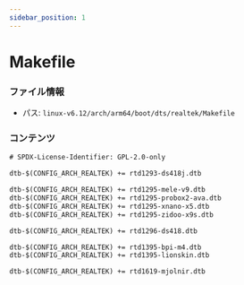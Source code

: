 ```yaml
---
sidebar_position: 1
---
```

# Makefile

### ファイル情報

- パス: `linux-v6.12/arch/arm64/boot/dts/realtek/Makefile`

### コンテンツ

```txt
# SPDX-License-Identifier: GPL-2.0-only

dtb-$(CONFIG_ARCH_REALTEK) += rtd1293-ds418j.dtb

dtb-$(CONFIG_ARCH_REALTEK) += rtd1295-mele-v9.dtb
dtb-$(CONFIG_ARCH_REALTEK) += rtd1295-probox2-ava.dtb
dtb-$(CONFIG_ARCH_REALTEK) += rtd1295-xnano-x5.dtb
dtb-$(CONFIG_ARCH_REALTEK) += rtd1295-zidoo-x9s.dtb

dtb-$(CONFIG_ARCH_REALTEK) += rtd1296-ds418.dtb

dtb-$(CONFIG_ARCH_REALTEK) += rtd1395-bpi-m4.dtb
dtb-$(CONFIG_ARCH_REALTEK) += rtd1395-lionskin.dtb

dtb-$(CONFIG_ARCH_REALTEK) += rtd1619-mjolnir.dtb

```
